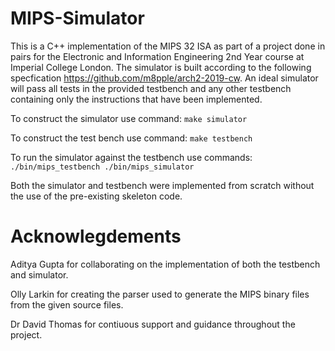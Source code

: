 # MIPS-Simulator

This is a C++ implementation of the MIPS 32 ISA as part of a project done in pairs for the Electronic and Information Engineering 2nd Year course at Imperial College London. 
The simulator is built according to the following specfication https://github.com/m8pple/arch2-2019-cw. 
An ideal simulator will pass all tests in the provided testbench and any other testbench containing only the instructions that have been implemented.

To construct the simulator use command:
`make simulator`

To construct the test bench use command:
`make testbench`

To run the simulator against the testbench use commands:
`./bin/mips_testbench ./bin/mips_simulator`

Both the simulator and testbench were implemented from scratch without the use of the pre-existing skeleton code. 

# Acknowlegdements

Aditya Gupta for collaborating on the implementation of both the testbench and simulator.

Olly Larkin for creating the parser used to generate the MIPS binary files from the given source files.

Dr David Thomas for contiuous support and guidance throughout the project.


